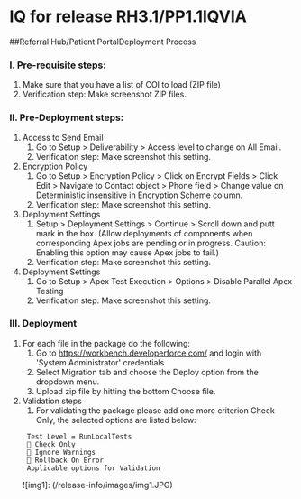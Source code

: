 # IQ for release RH3.1/PP1.1IQVIA 
##Referral Hub/Patient PortalDeployment Process

### I. Pre-requisite steps:
1. Make sure that you have a list of COI to load (ZIP file)
2. Verification step: Make screenshot ZIP files.

### II. Pre-Deployment steps:
1. Access to Send Email
    1. Go to Setup > Deliverability > Access level to change on All Email.
    2. Verification step: Make screenshot this setting.
2. Encryption Policy
    1. Go to Setup > Encryption Policy > Click on Encrypt Fields > Click Edit > Navigate to Contact object > Phone field > Change value on Deterministic insensitive in Encryption Scheme column.
    2. Verification step: Make screenshot this setting.
3. Deployment Settings
    1. Setup > Deployment Settings > Continue > Scroll down and putt mark in the box. (Allow deployments of components when corresponding Apex jobs are pending or in progress. Caution: Enabling this option may cause Apex jobs to fail.)
    2. Verification step: Make screenshot this setting.
4. Deployment Settings
    1. Go to Setup > Apex Test Execution > Options > Disable Parallel Apex Testing
    2. Verification step: Make screenshot this setting.
 
### III. Deployment
1. For each file in the package do the following:
    1. Go to https://workbench.developerforce.com/ and login with 'System Administrator' credentials 
    2. Select Migration tab and choose the Deploy option from the dropdown menu.
    3. Upload zip file by hitting the bottom Choose file.
2. Validation steps
    1. For validating the package please add one more criterion Check Only, the selected options are listed below:
    ```
     Test Level = RunLocalTests
      Check Only
      Ignore Warnings
      Rollback On Error 
     Applicable options for Validation
    ```
    ![img1]: (/release-info/images/img1.JPG)

